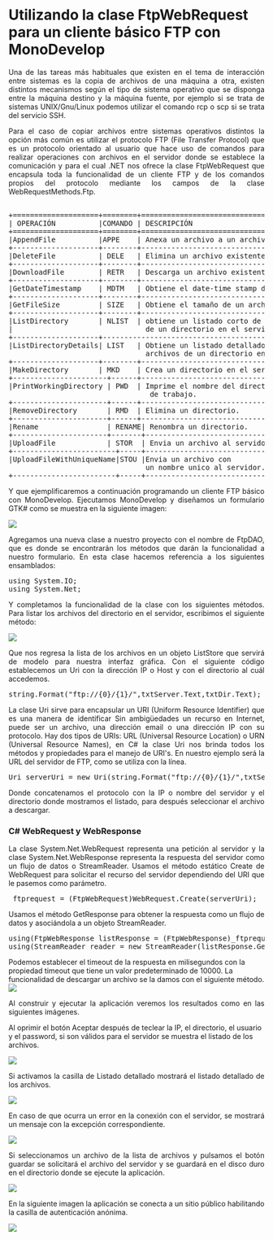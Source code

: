 # Utilizando la clase FtpWebRequest para un cliente básico FTP con MonoDevelop
<p align="justify">
Una de las tareas más habituales que existen en el tema de interacción entre sistemas es la copia de archivos de una máquina a otra, existen distintos mecanismos según el tipo de sistema operativo que se disponga entre la máquina destino y la máquina fuente, por ejemplo si se trata de sistemas UNIX/Gnu/Linux podemos utilizar el comando rcp o scp si se trata del servicio SSH.
</p>
<p align="justify">
Para el caso de copiar archivos entre sistemas operativos distintos la opción más común es utilizar el protocolo FTP (File Transfer Protocol) que es un protocolo orientado al usuario que hace uso de comandos para realizar operaciones con archivos en el servidor donde se establece la comunicación y para el cual .NET nos ofrece la clase FtpWebRequest que encapsula toda la funcionalidad de un cliente FTP y de los comandos propios del protocolo mediante los campos de la clase WebRequestMethods.Ftp.
</p>

<pre>

+====================+========+==========================================+
| OPERACIÓN          |COMANDO | DESCRIPCIÓN                              |
+====================+========+==========================================+
|AppendFile          |APPE    | Anexa un archivo a un archivo existente. |
+--------------------+--------+------------------------------------------+
|DeleteFile          | DELE   | Elimina un archivo existente.            |
+--------------------+--------+------------------------------------------+
|DownloadFile        | RETR   | Descarga un archivo existente.           |
+--------------------+--------+------------------------------------------+
|GetDateTimestamp    | MDTM   | Obtiene el date-time stamp de un archivo.|
+--------------------+--------+------------------------------------------+
|GetFileSize         | SIZE   | Obtiene el tamaño de un archivo.         |
+--------------------+--------+------------------------------------------+
|ListDirectory       | NLIST  | obtiene un listado corto de los archivos |
|                               de un directorio en el servidor.         |
+--------------------+---------------------------------------------------+
|ListDirectoryDetails| LIST   | Obtiene un listado detallado de los      |
                                archivos de un directorio en el servidor.|  
+--------------------+--------+------------------------------------------+
|MakeDirectory       | MKD    | Crea un directorio en el servidor.      |    
+----------------------+------+-----------------------------------------+
|PrintWorkingDirectory | PWD  | Imprime el nombre del directorio        |
                                 de trabajo.                            |
+----------------------+------+-----------------------------------------+
|RemoveDirectory       | RMD  | Elimina un directorio.                  |
+----------------------+------+-----------------------------------------+
|Rename                | RENAME| Renombra un directorio.                |
+----------------------+-------+----------------------------------------+
|UploadFile            | STOR  | Envia un archivo al servidor.          |
+------------------------+-----+----------------------------------------+
|UploadFileWithUniqueName|STOU |Envia un archivo con                    |
                                un nombre unico al servidor.            |
+------------------------+-----+----------------------------------------+
</pre>
<p align="justify">
Y que ejemplificaremos a continuación programando un cliente FTP básico con MonoDevelop.
Ejecutamos MonoDevelop y diseñamos un formulario GTK# como se muestra en la siguiente imagen:
</p>
<img src="images/monoftp5.png">
<p align="justify">
Agregamos una nueva clase a nuestro proyecto con el nombre de FtpDAO, que es donde se encontrarán los métodos que darán la funcionalidad a nuestro formulario.
En esta clase hacemos referencia a los siguientes ensamblados:
</p>
<pre>
using System.IO;
using System.Net;
</pre>
<p align="justify">
Y completamos la funcionalidad de la clase con los siguientes métodos.
Para listar los archivos del directorio en el servidor, escribimos el siguiente método:
</p>
<img src="images/ObtenerListadoCode.png">
<p align="justify">
Que nos regresa la lista de los archivos en un objeto ListStore que servirá de modelo para nuestra interfaz gráfica.
Con el siguiente código establecemos un Uri con la dirección IP o Host y con el directorio al cuál accedemos.
</p>
<pre>
string.Format("ftp://{0}/{1}/",txtServer.Text,txtDir.Text);
</pre>
<p align="justify">
La clase Uri sirve para encapsular un URI (Uniform Resource Identifier) que es una manera de identificar
Sin ambigüedades un recurso en Internet, puede ser un archivo, una dirección email o una dirección IP con su protocolo. Hay dos tipos de URIs: URL (Universal Resource Location) o URN (Universal Resource Names), en C# la clase Uri nos brinda todos los métodos y propiedades para el manejo de URI's.
En nuestro ejemplo será la URL del servidor de FTP, como se utiliza con la línea.
</p>
<pre>
Uri serverUri = new Uri(string.Format("ftp://{0}/{1}/",txtServer.Text,txtDir.Text));
</pre>
<p align="justify">
Donde concatenamos el protocolo con la IP o nombre del servidor y el directorio donde mostramos el listado, para después seleccionar el archivo a descargar.
</p>
<h3>C# WebRequest y WebResponse</h3>
<p align="justify">
La clase System.Net.WebRequest representa una petición al servidor y la clase System.Net.WebResponse representa la respuesta del servidor como un flujo de datos o StreamReader.
Usamos el método estático Create de WebRequest para solicitar el recurso del servidor dependiendo del URI que le pasemos como parámetro.
</p>
<pre>
_ftprequest = (FtpWebRequest)WebRequest.Create(serverUri);
</pre>
<p align="justify">
Usamos el método GetResponse para obtener la respuesta como un flujo de datos y asociándola a un objeto StreamReader.
</p>
<pre>
using(FtpWebResponse listResponse = (FtpWebResponse)_ftprequest.GetResponse()){
using(StreamReader reader = new StreamReader(listResponse.GetResponseStream())){
</pre>
Podemos establecer el timeout de la respuesta en milisegundos con la propiedad timeout que tiene un valor predeterminado de 10000.
La funcionalidad de descargar un archivo se la damos con el siguiente método.
<img src="images/DescargarArchivoCode.png">
<p align="justify">
Al construir y ejecutar la aplicación veremos los resultados como en las siguientes imágenes.

Al oprimir el botón Aceptar después de teclear la IP, el directorio, el usuario y el password, si son válidos para el servidor se muestra el listado de los archivos.
</p>
<img src="images/monoftp1.png"/>
<p align="justify">
Si activamos la casilla de Listado detallado mostrará el listado detallado de los archivos.
</p>
<img src="images/monoftp2.png"/>
<p align="justify">
En caso de que ocurra un error en la conexión con el servidor, se mostrará un mensaje con la excepción correspondiente.
</p>
<img src="images/monoftp4.png"/>
<p align="justify">
Si seleccionamos un archivo de la lista de archivos y pulsamos el botón guardar se solicitará el archivo del servidor y se guardará en el disco duro en el directorio donde se ejecute la aplicación.
</p>
<img src="images/monoftp3.png"/>
<p align="align">
En la siguiente imagen la aplicación se conecta a un sitio público habilitando la casilla de autenticación anónima.
</p>
<img src="images/monoftp6.png">
